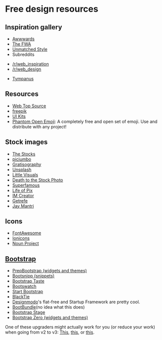# Free design resources

## Inspiration gallery

* [Awwwards](http://www.awwwards.com/)
* [The FWA](http://www.thefwa.com/)
* [Unmatched Style](http://unmatchedstyle.com/)
* Subreddits
 - [/r/web_inspiration](http://www.reddit.com/r/web_inspiration)
 - [/r/web_design](http://www.reddit.com/r/web_design)
* [Tympanus](http://tympanus.net/codrops/)

## Resources

* [Web Top Source](http://www.webtopsource.com/)
* [freepik](http://www.freepik.com/)
* [UI Kits](http://designgeekz.com/free-ui-kits/)
* [Phantom Open Emoji](https://github.com/Genshin/PhantomOpenEmoji): A completely free and open set of emoji. Use and distribute with any project!

## Stock images

* [The Stocks](http://thestocks.im/)
* [picjumbo](http://picjumbo.com/)
* [Gratisography](http://www.gratisography.com/)
* [Unsplash](http://unsplash.com/)
* [Little Visuals](http://littlevisuals.co/)
* [Death to the Stock Photo](http://deathtothestockphoto.com/)
* [Superfamous](http://superfamous.com/)
* [Life of Pix](http://www.lifeofpix.com/)
* [IM Creator](http://www.imcreator.com/free/)
* [Getrefe](http://getrefe.tumblr.com/)
* [Jay Mantri](http://jaymantri.com/)

## Icons

* [FontAwesome](http://fortawesome.github.io/Font-Awesome/)
* [Ionicons](http://ionicons.com/)
* [Noun Project](http://thenounproject.com/)


## [Bootstrap](http://getbootstrap.com/)

* [PrepBootstrap (widgets and themes)](http://www.prepbootstrap.com/)
* [Bootsnipp (snippets)](http://bootsnipp.com/)
* [Bootstrap Taste](http://bootstraptaste.com/)
* [Bootswatch](http://bootswatch.com/)
* [Start Bootstrap](http://startbootstrap.com/)
* [BlackTie](http://www.blacktie.co/)
* [Designmodo](http://designmodo.com)'s flat-free and Startup Framework are pretty cool.
* [BootBundle](http://www.bootbundle.com/)(no idea what this does)
* [Bootstrap Stage](http://www.bootstrapstage.com/free-themes/)
* [Bootstrap Zero (widgets and themes)](http://bootstrapzero.com/)

One of these upgraders might actually work for you (or reduce your work) when going from v2 to v3:
[This](http://upgrade-bootstrap.bootply.com/), [this](http://code.divshot.com/bootstrap3_upgrader/), or [this](http://twitterbootstrapmigrator.w3masters.nl/).

